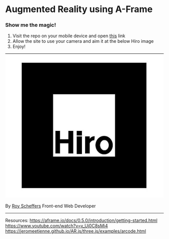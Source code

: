# Augmented Reality using A-Frame

### Show me the magic!

1. Visit the repo on your mobile device and open [this](https://rscheffers82.github.io/AR-a-frame-hiro) link
2. Allow the site to use your camera and aim it at the below Hiro image
3. Enjoy!

![Alt text](/HIRO.jpg?raw=true "Hiro AR image")

By [Roy Scheffers](http://royscheffers.com)
Front-end Web Developer

---
Resources:
https://aframe.io/docs/0.5.0/introduction/getting-started.html<br />
https://www.youtube.com/watch?v=v_Uj0C8sMi4<br />
https://jeromeetienne.github.io/AR.js/three.js/examples/arcode.html<br />
